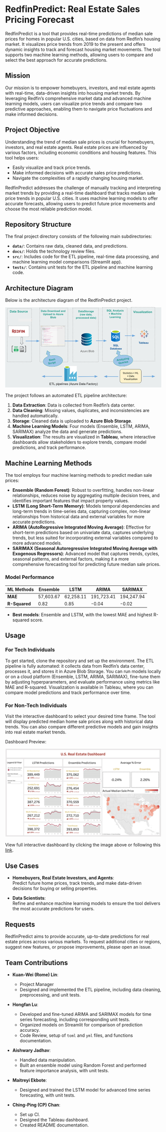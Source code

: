 # RedfinPredict: Real Estate Sales Pricing Forecast

RedfinPredict is a tool that provides real-time predictions of median sale 
prices for homes in popular U.S. cities, based on data from Redfin’s 
housing market. It visualizes price trends from 2019 to the present and 
offers dynamic insights to track and forecast housing market movements. 
The tool supports two machine learning methods, allowing users to compare 
and select the best approach for accurate predictions.

## Mission

Our mission is to empower homebuyers, investors, and real estate agents 
with real-time, data-driven insights into housing market trends. By 
leveraging Redfin’s comprehensive market data and advanced machine 
learning models, users can visualize price trends and compare two 
predictive approaches, enabling them to navigate price fluctuations and 
make informed decisions.

## Project Objective

Understanding the trend of median sale prices is crucial for homebuyers, 
investors, and real estate agents. Real estate prices are influenced by 
various factors, including economic conditions and housing features. This 
tool helps users:

- Easily visualize and track price trends.
- Make informed decisions with accurate sales price predictions.
- Navigate the complexities of a rapidly changing housing market.

RedfinPredict addresses the challenge of manually tracking and 
interpreting market trends by providing a real-time dashboard that tracks 
median sale price trends in popular U.S. cities. It uses machine learning 
models to offer accurate forecasts, allowing users to predict future price 
movements and choose the most reliable prediction model.

## Repository Structure

The final project directory consists of the following main subdirectories:

- **`data/`**: Contains raw data, cleaned data, and predictions.
- **`docs/`**: Holds the technology review files.
- **`src/`**: Includes code for the ETL pipeline, real-time data 
processing, and machine learning model comparisons (Streamlit app).
- **`tests/`**: Contains unit tests for the ETL pipeline and machine 
learning code.

## Architecture Diagram

Below is the architecture diagram of the RedfinPredict project.

![Architecture Diagram](images/583archv1.png)

The project follows an automated ETL pipeline architecture:

1. **Data Extraction**: Data is collected from Redfin’s data center.
2. **Data Cleaning**: Missing values, duplicates, and inconsistencies are 
handled automatically.
3. **Storage**: Cleaned data is uploaded to **Azure Blob Storage**.
4. **Machine Learning Models**: Four models (Ensemble, LSTM, ARIMA, 
SARIMAX) analyze the data and generate predictions.
5. **Visualization**: The results are visualized in **Tableau**, where 
interactive dashboards allow stakeholders to explore trends, compare model 
predictions, and track performance.

## Machine Learning Methods

The tool employs four machine learning methods to predict median sale 
prices:

- **Ensemble (Random Forest)**: Robust to overfitting, handles non-linear 
relationships, reduces noise by aggregating multiple decision trees, and 
identifies important features that impact property values.
- **LSTM (Long Short-Term Memory)**: Models temporal dependencies and 
long-term trends in time-series data, capturing complex, non-linear 
relationships from historical data and external variables for more 
accurate predictions.
- **ARIMA (AutoRegressive Integrated Moving Average)**: Effective for 
short-term predictions based on univariate data, captures underlying 
trends, but less suited for incorporating external variables compared to 
more advanced models.
- **SARIMAX (Seasonal Autoregressive Integrated Moving Average with 
Exogenous Regressors)**: Advanced model that captures trends, cycles, 
seasonal patterns, and external factors, making it a more comprehensive 
forecasting tool for predicting future median sale prices.

### Model Performance

| ML Methods | Ensemble  | LSTM      | ARIMA     | SARIMAX   |
|------------|-----------|-----------|-----------|-----------|
| **MAE**    | 57,603.67 | 62,258.11 | 191,723.41| 194,247.94|
| **R-Squared** | 0.82    | 0.85      | -0.04     | -0.02     |

- **Best models**: Ensemble and LSTM, with the lowest MAE and highest 
R-squared score.

## Usage

### For Tech Individuals

To get started, clone the repository and set up the environment. The ETL 
pipeline is fully automated: it collects data from Redfin’s data center, 
processes it, and stores it in Azure Blob Storage. You can run models 
locally or on a cloud platform (Ensemble, LSTM, ARIMA, SARIMAX), fine-tune 
them by adjusting hyperparameters, and evaluate performance using metrics 
like MAE and R-squared. Visualization is available in Tableau, where you 
can compare model predictions and track performance over time.


### For Non-Tech Individuals

Visit the interactive dashboard to select your desired time frame. The 
tool will display predicted median home sale prices along with historical 
data trends. You can also compare different predictive models and gain 
insights into real estate market trends.

Dashboard Preview:

![Dashboard Screenshot](./images/dashboard.png)

View full interactive dashboard by clicking the image above or following this [link](https://bit.ly/cse583project).

## Use Cases

- **Homebuyers, Real Estate Investors, and Agents**:  
  Predict future home prices, track trends, and make data-driven decisions 
for buying or selling properties.

- **Data Scientists**:  
  Refine and enhance machine learning models to ensure the tool delivers 
the most accurate predictions for users.

## Requests

RedfinPredict aims to provide accurate, up-to-date predictions for real 
estate prices across various markets. To request additional cities or 
regions, suggest new features, or propose improvements, please open an 
issue.

## Team Contributions

- **Kuan-Wei (Rome) Lin**:  
  - Project Manager  
  - Designed and implemented the ETL pipeline, including data cleaning, 
preprocessing, and unit tests.

- **Hongfan Lu**:  
  - Developed and fine-tuned ARIMA and SARIMAX models for time series 
forecasting, including corresponding unit tests.  
  - Organized models on Streamlit for comparison of prediction accuracy.  
  - Code Review, setup of `toml` and `yml` files, and functions 
documentation.

- **Aishwary Jadhav**:  
  - Handled data manipulation.  
  - Built an ensemble model using Random Forest and performed feature 
importance analysis, with unit tests.

- **Maitreyi Ekbote**:  
  - Designed and trained the LSTM model for advanced time series 
forecasting, with unit tests.

- **Ching-Ping (CP) Chan**:  
  - Set up CI.  
  - Designed the Tableau dashboard.  
  - Created README documentation.
